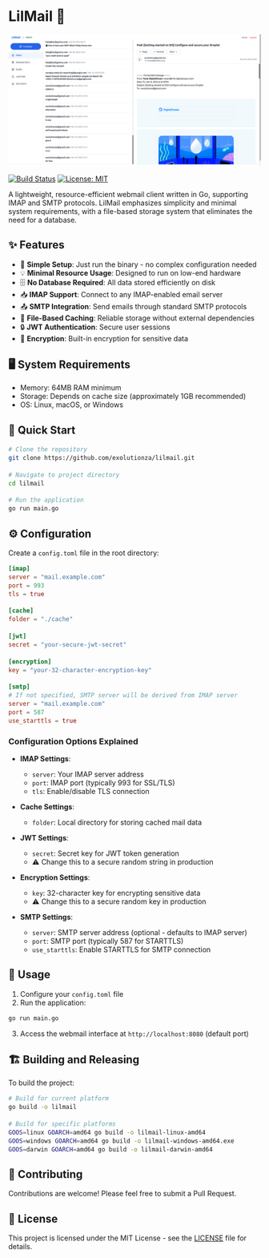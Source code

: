 # LilMail 📧

![LilMail Demo](docs/demo.png)

[![Build Status](https://github.com/exolutionza/lilmail/workflows/Release/badge.svg)](https://github.com/exolutionza/lilmail/actions)
[![License: MIT](https://img.shields.io/badge/License-MIT-yellow.svg)](https://opensource.org/licenses/MIT)
<!-- [![Latest Release](https://img.shields.io/github/v/tag/exolutionza/lilmail?label=latest)](https://github.com/exolutionza/lilmail/releases/latest) -->
<!-- [![Go Report Card](https://goreportcard.com/badge/github.com/exolutionza/lilmail)](https://goreportcard.com/report/github.com/exolutionza/lilmail) -->
A lightweight, resource-efficient webmail client written in Go, supporting IMAP and SMTP protocols. LilMail emphasizes simplicity and minimal system requirements, with a file-based storage system that eliminates the need for a database.

## ✨ Features

- 🚀 **Simple Setup**: Just run the binary - no complex configuration needed
- 💡 **Minimal Resource Usage**: Designed to run on low-end hardware
- 🗄️ **No Database Required**: All data stored efficiently on disk
- 📥 **IMAP Support**: Connect to any IMAP-enabled email server
- 📤 **SMTP Integration**: Send emails through standard SMTP protocols
- 💾 **File-Based Caching**: Reliable storage without external dependencies
- 🔒 **JWT Authentication**: Secure user sessions
- 🔐 **Encryption**: Built-in encryption for sensitive data

## 🖥️ System Requirements

- Memory: 64MB RAM minimum
- Storage: Depends on cache size (approximately 1GB recommended)
- OS: Linux, macOS, or Windows

## 🚀 Quick Start

```bash
# Clone the repository
git clone https://github.com/exolutionza/lilmail.git

# Navigate to project directory
cd lilmail

# Run the application
go run main.go
```

## ⚙️ Configuration

Create a `config.toml` file in the root directory:

```toml
[imap]
server = "mail.example.com"
port = 993
tls = true

[cache]
folder = "./cache"

[jwt]
secret = "your-secure-jwt-secret"

[encryption]
key = "your-32-character-encryption-key"

[smtp]
# If not specified, SMTP server will be derived from IMAP server
server = "mail.example.com"
port = 587
use_starttls = true
```

### Configuration Options Explained

- **IMAP Settings**:
  - `server`: Your IMAP server address
  - `port`: IMAP port (typically 993 for SSL/TLS)
  - `tls`: Enable/disable TLS connection

- **Cache Settings**:
  - `folder`: Local directory for storing cached mail data

- **JWT Settings**:
  - `secret`: Secret key for JWT token generation
  - ⚠️ Change this to a secure random string in production

- **Encryption Settings**:
  - `key`: 32-character key for encrypting sensitive data
  - ⚠️ Change this to a secure random key in production

- **SMTP Settings**:
  - `server`: SMTP server address (optional - defaults to IMAP server)
  - `port`: SMTP port (typically 587 for STARTTLS)
  - `use_starttls`: Enable STARTTLS for SMTP connection

## 📝 Usage

1. Configure your `config.toml` file
2. Run the application:
```bash
go run main.go
```
3. Access the webmail interface at `http://localhost:8080` (default port)

## 🏗️ Building and Releasing

To build the project:

```bash
# Build for current platform
go build -o lilmail

# Build for specific platforms
GOOS=linux GOARCH=amd64 go build -o lilmail-linux-amd64
GOOS=windows GOARCH=amd64 go build -o lilmail-windows-amd64.exe
GOOS=darwin GOARCH=amd64 go build -o lilmail-darwin-amd64
```

## 🤝 Contributing

Contributions are welcome! Please feel free to submit a Pull Request.

## 📄 License

This project is licensed under the MIT License - see the [LICENSE](LICENSE) file for details.